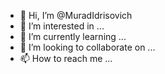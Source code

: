 - 👋 Hi, I’m @MuradIdrisovich
- 👀 I’m interested in ...
- 🌱 I’m currently learning ...
- 💞️ I’m looking to collaborate on ...
- 📫 How to reach me ...

<!---
MuradIdrisovich/MuradIdrisovich is a ✨ special ✨ repository because its `README.md` (this file) appears on your GitHub profile.
You can click the Preview link to take a look at your changes.
--->
